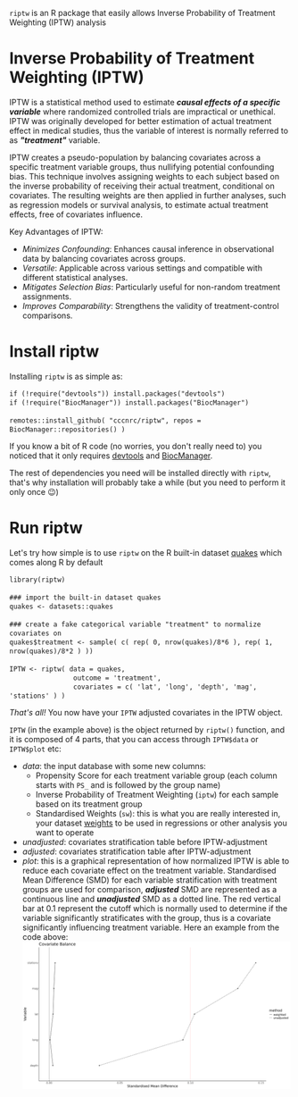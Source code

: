 `riptw` is an R package that easily allows Inverse Probability of Treatment Weighting (IPTW) analysis

# Inverse Probability of Treatment Weighting (IPTW)
IPTW is a statistical method used to estimate ***causal effects of a specific variable*** where randomized controlled trials are impractical or unethical. IPTW was originally developed for better estimation of actual treatment effect in medical studies, thus the variable of interest is normally referred to as ***"treatment"*** variable.

IPTW creates a pseudo-population by balancing covariates across a specific treatment variable groups, thus nullifying potential confounding bias. This technique involves assigning weights to each subject based on the inverse probability of receiving their actual treatment, conditional on covariates. The resulting weights are then applied in further analyses, such as regression models or survival analysis, to estimate actual treatment effects, free of covariates influence.

Key Advantages of IPTW:
- *Minimizes Confounding*: Enhances causal inference in observational data by balancing covariates across groups.
- *Versatile*: Applicable across various settings and compatible with different statistical analyses.
- *Mitigates Selection Bias*: Particularly useful for non-random treatment assignments.
- *Improves Comparability*: Strengthens the validity of treatment-control comparisons.

# Install riptw
Installing `riptw` is as simple as:
```
if (!require("devtools")) install.packages("devtools")
if (!require("BiocManager")) install.packages("BiocManager")

remotes::install_github( "cccnrc/riptw", repos = BiocManager::repositories() )
```
If you know a bit of R code (no worries, you don't really need to) you noticed that it only requires [devtools](https://devtools.r-lib.org/) and [BiocManager](https://cran.r-project.org/web/packages/BiocManager/vignettes/BiocManager.html).

The rest of dependencies you need will be installed directly with `riptw`, that's why installation will probably take a while (but you need to perform it only once :wink:)

# Run riptw
Let's try how simple is to use `riptw` on the R built-in dataset [quakes](https://www.rdocumentation.org/packages/datasets/versions/3.6.2/topics/quakes) which comes along R by default
```
library(riptw)

### import the built-in dataset quakes
quakes <- datasets::quakes

### create a fake categorical variable "treatment" to normalize covariates on
quakes$treatment <- sample( c( rep( 0, nrow(quakes)/8*6 ), rep( 1, nrow(quakes)/8*2 ) ))

IPTW <- riptw( data = quakes,
                outcome = 'treatment',
                covariates = c( 'lat', 'long', 'depth', 'mag', 'stations' ) )
```
_That's all!_ You now have your `IPTW` adjusted covariates in the IPTW object.

`IPTW` (in the example above) is the object returned by `riptw()` function, and it is composed of 4 parts, that you can access through `IPTW$data` or `IPTW$plot` etc:
- *data*: the input database with some new columns:
    - Propensity Score for each treatment variable group (each column starts with `PS_` and is followed by the group name)
    - Inverse Probability of Treatment Weighting (`iptw`) for each sample based on its treatment group
    - Standardised Weights (`sw`): this is what you are really interested in, your dataset [weights](https://www.statology.org/weighted-least-squares-in-r/) to be used in regressions or other analysis you want to operate
- *unadjusted*: covariates stratification table before IPTW-adjustment
- *adjusted*: covariates stratification table after IPTW-adjustment
- *plot*: this is a graphical representation of how normalized IPTW is able to reduce each covariate effect on the treatment variable. Standardised Mean Difference (SMD) for each variable stratification with treatment groups are used for comparison, ***adjusted*** SMD are represented as a continuous line and ***unadjusted*** SMD as a dotted line. The red vertical bar at 0.1 represent the cutoff which is normally used to determine if the variable significantly stratificates with the group, thus is a covariate significantly influencing treatment variable. Here an example from the code above:
![riptw() SMD reduction plot](plots/smd0.png)
